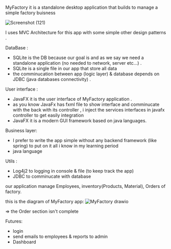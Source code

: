 MyFactory it is a standalone desktop application that builds to manage a simple factory buisness 

![Screenshot (121)](https://github.com/user-attachments/assets/42b1fbdb-0f69-449b-8e4e-0fe4d7e7a81d)

I uses MVC Architecture for this app with some simple other design patterns .

DataBase :
  + SQLite is the DB because our goal is and as we say we need a standalone application (no needed to network, server etc...) .
  + SQLite is a single file in our app that store all data
  + the comminucation between app (logic layer) & database depends on JDBC (java databases connectivity) .

User interface <UI>:
  + JavaFX it is the user interface of MyFactory application .
  + as you know JavaFx has fxml file to show interface and comminucate with the back with its controller , i inject the services interfaces in javafx controller to get easily integration 
  + JavaFX it is a modern GUI framework based on java languages.

Business layer:
  + I prefer to write the app simple without any backend framework (like spring) to put on it all i know in my learning period
  + java language 

Utils :
  + Log4j2 to logging in console & file (to keep track the app)
  + JDBC to comminucate with database

our application manage Employees, inventory(Products, Material), Orders of factory.

this is the diagram of MyFactory app:
![MyFactory drawio](https://github.com/user-attachments/assets/1d5dd9c0-0b39-4bea-9a05-c4b0cac6de3d)

=> the Order section isn't complete

Futures:
  + login
  + send emails to employees & reports to admin
  + Dashboard 
